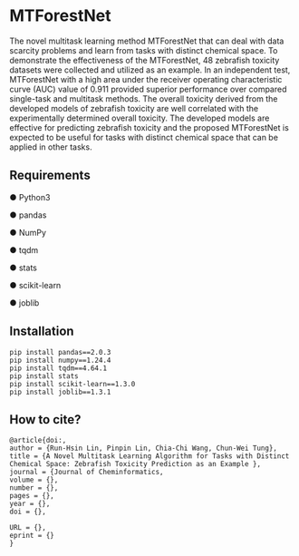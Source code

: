 # MTForestNet
The novel multitask learning method MTForestNet that can deal with data scarcity problems and learn from tasks with distinct chemical space. To demonstrate the effectiveness of the MTForestNet, 48 zebrafish toxicity datasets were collected and utilized as an example. In an independent test, MTForestNet with a high area under the receiver operating characteristic curve (AUC) value of 0.911 provided superior performance over compared single-task and multitask methods. The overall toxicity derived from the developed models of zebrafish toxicity are well correlated with the experimentally determined overall toxicity. The developed models are effective for predicting zebrafish toxicity and the proposed MTForestNet is expected to be useful for tasks with distinct chemical space that can be applied in other tasks.


## Requirements
● Python3

● pandas

● NumPy	

● tqdm

● stats	

● scikit-learn	

● joblib


## Installation
```
pip install pandas==2.0.3
pip install numpy==1.24.4
pip install tqdm==4.64.1
pip install stats
pip install scikit-learn==1.3.0
pip install joblib==1.3.1
```

## How to cite?
```
@article{doi:,
author = {Run-Hsin Lin, Pinpin Lin, Chia-Chi Wang, Chun-Wei Tung},
title = {A Novel Multitask Learning Algorithm for Tasks with Distinct Chemical Space: Zebrafish Toxicity Prediction as an Example },
journal = {Journal of Cheminformatics,
volume = {},
number = {},
pages = {},
year = {},
doi = {},

URL = {},
eprint = {}
}
```
